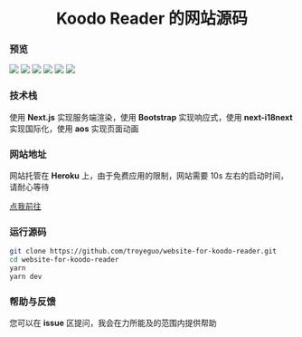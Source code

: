 <h1 align="center">Koodo Reader 的网站源码</h1>

### 预览

<img src="https://i.loli.net/2020/05/24/V89WQLHTA6Mrwux.png">
<img src="https://i.loli.net/2020/05/24/8M2eTfdl3VQDgm5.png">
<img src="https://i.loli.net/2020/05/24/Nbh758dHlC6uLg1.png">
<img src="https://i.loli.net/2020/05/24/g8diKQVqMFGZIkt.png">
<img src="https://i.loli.net/2020/05/24/DtfnCZb91EsVNyv.png">
<img src="https://i.loli.net/2020/05/24/DBwUxeq9LPtOb7l.png">

### 技术栈

使用 **Next.js** 实现服务端渲染，使用 **Bootstrap** 实现响应式，使用 **next-i18next** 实现国际化，使用 **aos** 实现页面动画

### 网站地址

网站托管在 **Heroku** 上，由于免费应用的限制，网站需要 10s 左右的启动时间，请耐心等待

[点我前往](https://koodo.960960.xyz)

### 运行源码

```bash
git clone https://github.com/troyeguo/website-for-koodo-reader.git
cd website-for-koodo-reader
yarn
yarn dev
```

### 帮助与反馈

您可以在 **issue** 区提问，我会在力所能及的范围内提供帮助
